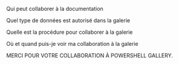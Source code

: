 Qui peut collaborer à la documentation

Quel type de données est autorisé dans la galerie

Quelle est la procédure pour collaborer à la galerie

Où et quand puis-je voir ma collaboration à la galerie

MERCI POUR VOTRE COLLABORATION À POWERSHELL GALLERY.

<!--HONumber=Aug16_HO3-->


